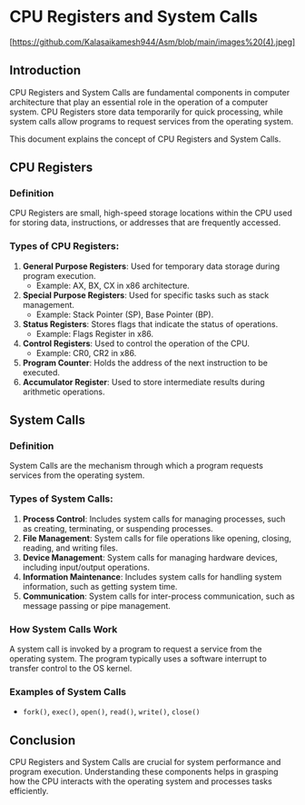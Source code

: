 
# CPU Registers and System Calls
[https://github.com/Kalasaikamesh944/Asm/blob/main/images%20(4).jpeg]
## Introduction
CPU Registers and System Calls are fundamental components in computer architecture that play an essential role in the operation of a computer system. 
CPU Registers store data temporarily for quick processing, while system calls allow programs to request services from the operating system.

This document explains the concept of CPU Registers and System Calls.

## CPU Registers
### Definition
CPU Registers are small, high-speed storage locations within the CPU used for storing data, instructions, or addresses that are frequently accessed.

### Types of CPU Registers:
1. **General Purpose Registers**: Used for temporary data storage during program execution.
   - Example: AX, BX, CX in x86 architecture.
2. **Special Purpose Registers**: Used for specific tasks such as stack management.
   - Example: Stack Pointer (SP), Base Pointer (BP).
3. **Status Registers**: Stores flags that indicate the status of operations.
   - Example: Flags Register in x86.
4. **Control Registers**: Used to control the operation of the CPU.
   - Example: CR0, CR2 in x86.
5. **Program Counter**: Holds the address of the next instruction to be executed.
6. **Accumulator Register**: Used to store intermediate results during arithmetic operations.

## System Calls
### Definition
System Calls are the mechanism through which a program requests services from the operating system.

### Types of System Calls:
1. **Process Control**: Includes system calls for managing processes, such as creating, terminating, or suspending processes.
2. **File Management**: System calls for file operations like opening, closing, reading, and writing files.
3. **Device Management**: System calls for managing hardware devices, including input/output operations.
4. **Information Maintenance**: Includes system calls for handling system information, such as getting system time.
5. **Communication**: System calls for inter-process communication, such as message passing or pipe management.

### How System Calls Work
A system call is invoked by a program to request a service from the operating system. The program typically uses a software interrupt to transfer control to the OS kernel.

### Examples of System Calls
- `fork()`, `exec()`, `open()`, `read()`, `write()`, `close()`

## Conclusion
CPU Registers and System Calls are crucial for system performance and program execution. Understanding these components helps in grasping how the CPU interacts with the operating system and processes tasks efficiently.

